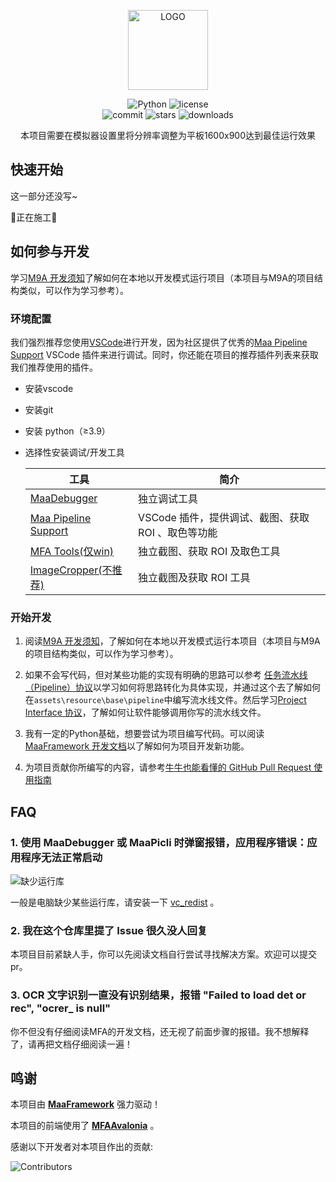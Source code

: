 <!-- markdownlint-disable MD033 MD041 -->
<p align="center">
  <img alt="LOGO" src="docs/cover.ico" width="128"  />
</p>

<p align="center">
  <img alt="Python" src="https://img.shields.io/badge/Python-3776AB?logo=python&logoColor=white">
  <!-- <img alt="platform" src="https://img.shields.io/badge/platform-Windows%20%7C%20Linux%20%7C%20macOS-blueviolet"> -->
  <img alt="license" src="https://img.shields.io/github/license/duorua/narutomobile">
  <br>
  <img alt="commit" src="https://img.shields.io/github/commit-activity/w/duorua/narutomobile">
  <img alt="stars" src="https://img.shields.io/github/stars/duorua/narutomobile?style=social">
  <img alt="downloads" src="https://img.shields.io/github/downloads/duorua/narutomobile/total?style=social">

  <!-- <a href="https://mirrorchyan.com/zh/projects?rid=M9A&source=m9agh-badge" target="_blank"><img alt="mirrorc" src="https://img.shields.io/badge/Mirror%E9%85%B1-%239af3f6?logo=countingworkspro&logoColor=4f46e5"></a> -->
</p>

<div align="center">
本项目需要在模拟器设置里将分辨率调整为平板1600x900达到最佳运行效果
</div>

## 快速开始

这一部分还没写~

🚧正在施工🚧

## 如何参与开发

学习[M9A 开发须知](https://github.com/MAA1999/M9A/blob/main/docs/zh_cn/develop/%E5%BC%80%E5%8F%91%E5%89%8D%E9%A1%BB%E7%9F%A5.md)了解如何在本地以开发模式运行项目（本项目与M9A的项目结构类似，可以作为学习参考）。

### 环境配置

我们强烈推荐您使用[VSCode](https://code.visualstudio.com/Download)进行开发，因为社区提供了优秀的[Maa Pipeline Support](https://marketplace.visualstudio.com/items?itemName=nekosu.maa-support) VSCode 插件来进行调试。同时，你还能在项目的推荐插件列表来获取我们推荐使用的插件。

- 安装vscode
- 安装git
- 安装 python（≥3.9）
- 选择性安装调试/开发工具

    | 工具 | 简介 |
    | --- | --- |
    | [MaaDebugger](https://github.com/MaaXYZ/MaaDebugger) | 独立调试工具 |
    | [Maa Pipeline Support](https://marketplace.visualstudio.com/items?itemName=nekosu.maa-support) | VSCode 插件，提供调试、截图、获取 ROI 、取色等功能 |
    | [MFA Tools(仅win)](https://github.com/SweetSmellFox/MFATools) | 独立截图、获取 ROI 及取色工具 |
    | [ImageCropper(不推荐)](https://github.com/MaaXYZ/MaaFramework/tree/main/tools/ImageCropper) | 独立截图及获取 ROI 工具 |

### 开始开发

1. 阅读[M9A 开发须知](https://github.com/MAA1999/M9A/blob/main/docs/zh_cn/develop/%E5%BC%80%E5%8F%91%E5%89%8D%E9%A1%BB%E7%9F%A5.md)，了解如何在本地以开发模式运行本项目（本项目与M9A的项目结构类似，可以作为学习参考）。

2. 如果不会写代码，但对某些功能的实现有明确的思路可以参考
[任务流水线（Pipeline）协议](https://github.com/MaaXYZ/MaaFramework/blob/main/docs/zh_cn/3.1-%E4%BB%BB%E5%8A%A1%E6%B5%81%E6%B0%B4%E7%BA%BF%E5%8D%8F%E8%AE%AE.md)以学习如何将思路转化为具体实现，并通过这个去了解如何在`assets\resource\base\pipeline`中编写流水线文件。然后学习[Project Interface 协议](https://github.com/MaaXYZ/MaaFramework/blob/main/docs/zh_cn/3.2-ProjectInterface%E5%8D%8F%E8%AE%AE.md#project-interface-%E5%8D%8F%E8%AE%AE)，了解如何让软件能够调用你写的流水线文件。

3. 我有一定的Python基础，想要尝试为项目编写代码。可以阅读
[MaaFramework 开发文档](https://github.com/MaaXYZ/MaaFramework/blob/main/docs/zh_cn/1.1-%E5%BF%AB%E9%80%9F%E5%BC%80%E5%A7%8B.md)以了解如何为项目开发新功能。

4. 为项目贡献你所编写的内容，请参考[牛牛也能看懂的 GitHub Pull Request 使用指南](https://maa.plus/docs/zh-cn/develop/pr-tutorial.html)

## FAQ

### 1. 使用 MaaDebugger 或 MaaPicli 时弹窗报错，应用程序错误：应用程序无法正常启动

![缺少运行库](https://github.com/user-attachments/assets/942df84b-f47d-4bb5-98b5-ab5d44bc7c2a)

一般是电脑缺少某些运行库，请安装一下 [vc_redist](https://aka.ms/vs/17/release/vc_redist.x64.exe) 。

### 2. 我在这个仓库里提了 Issue 很久没人回复

本项目目前紧缺人手，你可以先阅读文档自行尝试寻找解决方案。欢迎可以提交pr。

### 3. OCR 文字识别一直没有识别结果，报错 "Failed to load det or rec", "ocrer_ is null"

你不但没有仔细阅读MFA的开发文档，还无视了前面步骤的报错。我不想解释了，请再把文档仔细阅读一遍！

## 鸣谢

本项目由 **[MaaFramework](https://github.com/MaaXYZ/MaaFramework)** 强力驱动！

本项目的前端使用了 **[MFAAvalonia](https://github.com/SweetSmellFox/MFAAvalonia)** 。

感谢以下开发者对本项目作出的贡献:

![Contributors](https://contrib.rocks/image?repo=NtskwK/narutomobile&max=1000)
